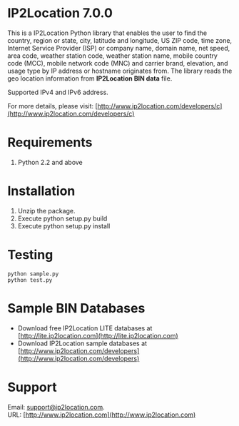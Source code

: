 # IP2Location 7.0.0


This is a IP2Location Python library that enables the user to find the country, region or state, city, latitude and longitude, US ZIP code, time zone, Internet Service Provider (ISP) or company name, domain name, net speed, area code, weather station code, weather station name, mobile country code (MCC), mobile network code (MNC) and carrier brand, elevation, and usage type by IP address or hostname originates from. The library reads the geo location information
from **IP2Location BIN data** file.

Supported IPv4 and IPv6 address.

For more details, please visit:
[http://www.ip2location.com/developers/c](http://www.ip2location.com/developers/c)

# Requirements
1. Python 2.2 and above

# Installation
1. Unzip the package.
2. Execute python setup.py build
3. Execute python setup.py install

# Testing
    python sample.py
    python test.py

# Sample BIN Databases
* Download free IP2Location LITE databases at [http://lite.ip2location.com](http://lite.ip2location.com)  
* Download IP2Location sample databases at [http://www.ip2location.com/developers](http://www.ip2location.com/developers)

# Support
Email: support@ip2location.com.  
URL: [http://www.ip2location.com](http://www.ip2location.com)
